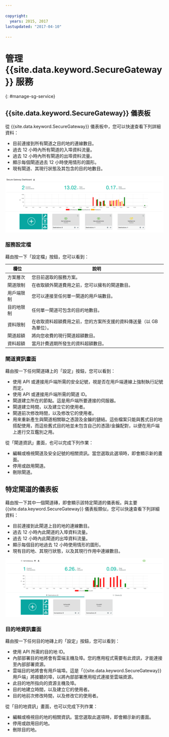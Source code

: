```yaml
---

copyright:
  years: 2015, 2017
lastupdated: "2017-04-10"

---
```


# 管理 {{site.data.keyword.SecureGateway}} 服務
{: #manage-sg-service}

## {{site.data.keyword.SecureGateway}} 儀表板
從 {{site.data.keyword.SecureGateway}} 儀表板中，您可以快速查看下列詳細資料：

- 目前連接到所有閘道之目的地的連線數目。
- 過去 12 小時內所有閘道的入埠資料流量。
- 過去 12 小時內所有閘道的出埠資料流量。
- 顯示每個閘道過去 12 小時使用情形的圖形。
- 現有閘道、其現行狀態及其包含的目的地數目。

![含使用情形的 {{site.data.keyword.SecureGateway}} 儀表板](./images/dashboardUsage.png?raw=true "含使用情形的 {{site.data.keyword.SecureGateway}} 儀表板")

### 服務設定檔
藉由按一下「設定檔」按鈕，您可以看到：

欄位|說明
-- | --
方案層次 | 您目前選取的服務方案。
閘道限制 |在收取額外閘道費用之前，您可以擁有的閘道數目。
用戶端限制 | 您可以連接至任何單一閘道的用戶端數目。
目的地限制 | 任何單一閘道可包含的目的地數目。
資料限制 |在收取資料超額費用之前，您的方案所支援的資料傳送量（以 GB 為單位）。
閘道超額 | 將向您收費的現行閘道超額數目。
資料超額 | 當月計費週期所發生的資料超額數目。

### 閘道資訊畫面
藉由按一下任何閘道磚上的「設定」按鈕，您可以看到：

- 使用 API 或連接用戶端所需的安全記號，視是否在用戶端連線上強制執行記號而定。
- 使用 API 或連接用戶端所需的閘道 ID。
- 閘道建立所在的節點。這是用戶端所要連接的伺服器。
- 閘道建立時間，以及建立它的使用者。
- 閘道前次修改時間，以及修改它的使用者。
- 用來重新產生與閘道相關聯之憑證及金鑰的鏈結。這些檔案只能與舊式目的地搭配使用，而這些舊式目的地並未包含自己的憑證/金鑰配對，以便在用戶端上進行交互鑑別之用。

從「閘道資訊」畫面，也可以完成下列作業：

- 編輯或檢視閘道及安全記號的相關資訊。當您選取此選項時，即會顯示新的畫面。
- 停用或啟用閘道。
- 刪除閘道。

## 特定閘道的儀表板
藉由按一下其中一個閘道磚，即會顯示該特定閘道的儀表板。與主要 {{site.data.keyword.SecureGateway}} 儀表板類似，您可以快速查看下列詳細資料：

- 目前連接到此閘道上目的地的連線數目。
- 過去 12 小時內此閘道的入埠資料流量。
- 過去 12 小時內此閘道的出埠資料流量。
- 顯示每個目的地過去 12 小時使用情形的圖形。
- 現有目的地、其現行狀態，以及其現行作用中連線數目。

![特定閘道的儀表板](./images/viewGateway.png?raw=true "特定閘道的儀表板")

### 目的地資訊畫面
藉由按一下任何目的地磚上的「設定」按鈕，您可以看到：

- 使用 API 所需的目的地 ID。
- 內部部署目的地將會有雲端主機及埠。您的應用程式需要有此資訊，才能連接至內部部署資源。
- 雲端目的地將會有用戶端埠。這是「{{site.data.keyword.SecureGateway}} 用戶端」將接聽的埠，以將內部部署應用程式連接至雲端資源。
- 此目的地所指向的資源主機及埠。
- 目的地建立時間，以及建立它的使用者。
- 目的地前次修改時間，以及修改它的使用者。

從「目的地資訊」畫面，也可以完成下列作業：

- 編輯或檢視目的地的相關資訊。當您選取此選項時，即會顯示新的畫面。
- 停用或啟用目的地。
- 刪除目的地。
